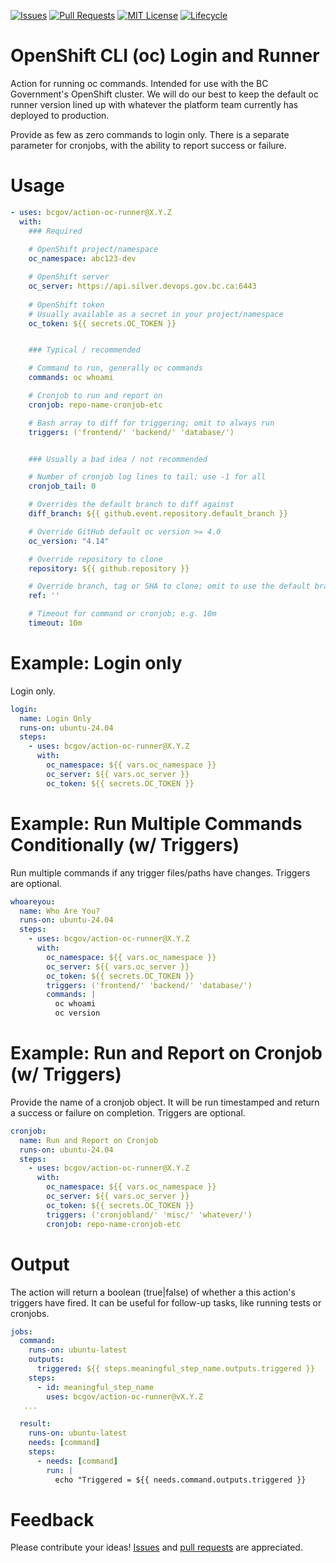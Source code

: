 <!-- Badges -->
[![Issues](https://img.shields.io/github/issues/bcgov/action-oc-runner)](/../../issues)
[![Pull Requests](https://img.shields.io/github/issues-pr/bcgov/action-oc-runner)](/../../pulls)
[![MIT License](https://img.shields.io/github/license/bcgov/action-oc-runner.svg)](/LICENSE)
[![Lifecycle](https://img.shields.io/badge/Lifecycle-Experimental-339999)](https://github.com/bcgov/repomountie/blob/master/doc/lifecycle-badges.md)

<!-- Reference-Style link -->
[issues]: https://docs.github.com/en/issues/tracking-your-work-with-issues/creating-an-issue
[pull requests]: https://docs.github.com/en/desktop/contributing-and-collaborating-using-github-desktop/working-with-your-remote-repository-on-github-or-github-enterprise/creating-an-issue-or-pull-request

# OpenShift CLI (oc) Login and Runner

Action for running oc commands. Intended for use with the BC Government's OpenShift cluster.  We will do our best to keep the default oc runner version lined up with whatever the platform team currently has deployed to production.

Provide as few as zero commands to login only.  There is a separate parameter for cronjobs, with the ability to report success or failure.

# Usage

```yaml
- uses: bcgov/action-oc-runner@X.Y.Z
  with:
    ### Required
    
    # OpenShift project/namespace
    oc_namespace: abc123-dev

    # OpenShift server
    oc_server: https://api.silver.devops.gov.bc.ca:6443
    
    # OpenShift token
    # Usually available as a secret in your project/namespace
    oc_token: ${{ secrets.OC_TOKEN }}


    ### Typical / recommended

    # Command to run, generally oc commands
    commands: oc whoami

    # Cronjob to run and report on
    cronjob: repo-name-cronjob-etc

    # Bash array to diff for triggering; omit to always run
    triggers: ('frontend/' 'backend/' 'database/')


    ### Usually a bad idea / not recommended

    # Number of cronjob log lines to tail; use -1 for all
    cronjob_tail: 0

    # Overrides the default branch to diff against
    diff_branch: ${{ github.event.repository.default_branch }}

    # Override GitHub default oc version >= 4.0
    oc_version: "4.14"

    # Override repository to clone
    repository: ${{ github.repository }}

    # Override branch, tag or SHA to clone; omit to use the default branch
    ref: ''

    # Timeout for command or cronjob; e.g. 10m
    timeout: 10m
```

# Example: Login only

Login only.

```yaml
login:
  name: Login Only
  runs-on: ubuntu-24.04
  steps:
    - uses: bcgov/action-oc-runner@X.Y.Z
      with:
        oc_namespace: ${{ vars.oc_namespace }}
        oc_server: ${{ vars.oc_server }}
        oc_token: ${{ secrets.OC_TOKEN }}
```

# Example: Run Multiple Commands Conditionally (w/ Triggers)

Run multiple commands if any trigger files/paths have changes.  Triggers are optional.

```yaml
whoareyou:
  name: Who Are You?
  runs-on: ubuntu-24.04
  steps:
    - uses: bcgov/action-oc-runner@X.Y.Z
      with:
        oc_namespace: ${{ vars.oc_namespace }}
        oc_server: ${{ vars.oc_server }}
        oc_token: ${{ secrets.OC_TOKEN }}
        triggers: ('frontend/' 'backend/' 'database/')
        commands: |
          oc whoami
          oc version
```

# Example: Run and Report on Cronjob (w/ Triggers)

Provide the name of a cronjob object.  It will be run timestamped and return a success or failure on completion.  Triggers are optional.

```yaml
cronjob:
  name: Run and Report on Cronjob
  runs-on: ubuntu-24.04
  steps:
    - uses: bcgov/action-oc-runner@X.Y.Z
      with:
        oc_namespace: ${{ vars.oc_namespace }}
        oc_server: ${{ vars.oc_server }}
        oc_token: ${{ secrets.OC_TOKEN }}
        triggers: ('cronjobland/' 'misc/' 'whatever/')
        cronjob: repo-name-cronjob-etc
```

# Output

The action will return a boolean (true|false) of whether a this action's triggers have fired. It can be useful for follow-up tasks, like running tests or cronjobs.

```yaml
jobs:
  command:
    runs-on: ubuntu-latest
    outputs:
      triggered: ${{ steps.meaningful_step_name.outputs.triggered }}
    steps:
      - id: meaningful_step_name
        uses: bcgov/action-oc-runner@vX.Y.Z
   ...

  result:
    runs-on: ubuntu-latest
    needs: [command]
    steps:
      - needs: [command]
        run: |
          echo "Triggered = ${{ needs.command.outputs.triggered }}
```

# Feedback

Please contribute your ideas!  [Issues] and [pull requests] are appreciated.

<!-- # Acknowledgements

This Action is provided courtesty of the Forestry Digital Services, part of the Government of British Columbia. -->
